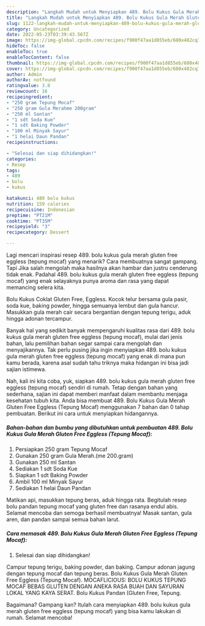 ```yaml
---
description: "Langkah Mudah untuk Menyiapkan 489. Bolu Kukus Gula Merah Gluten Free Eggless (Tepung Mocaf){ yang Lezat,  Menu Buat lebaran"
title: "Langkah Mudah untuk Menyiapkan 489. Bolu Kukus Gula Merah Gluten Free Eggless (Tepung Mocaf){ yang Lezat,  Menu Buat lebaran"
slug: 1122-langkah-mudah-untuk-menyiapkan-489-bolu-kukus-gula-merah-gluten-free-eggless-tepung-mocaf-yang-lezat-menu-buat-lebaran
category: Uncategorized
date: 2022-05-23T03:39:43.567Z
image: https://img-global.cpcdn.com/recipes/f900f47aa1d855eb/680x482cq70/489-bolu-kukus-gula-merah-gluten-free-eggless-tepung-mocaf-foto-resep-utama.jpg
hideToc: false
enableToc: true
enableTocContent: false
thumbnail: https://img-global.cpcdn.com/recipes/f900f47aa1d855eb/680x482cq70/489-bolu-kukus-gula-merah-gluten-free-eggless-tepung-mocaf-foto-resep-utama.jpg
cover: https://img-global.cpcdn.com/recipes/f900f47aa1d855eb/680x482cq70/489-bolu-kukus-gula-merah-gluten-free-eggless-tepung-mocaf-foto-resep-utama.jpg
author: Admin
authorAv: notfound
ratingvalue: 3.8
reviewcount: 16
recipeingredient:
- "250 gram Tepung Mocaf"
- "250 gram Gula Merahme 200gram"
- "250 ml Santan"
- "1 sdt Soda Kue"
- "1 sdt Baking Powder"
- "100 ml Minyak Sayur"
- "1 helai Daun Pandan"
recipeinstructions:

- "Selesai dan siap dihidangkan!"
categories:
- Resep
tags:
- 489
- bolu
- kukus

katakunci: 489 bolu kukus 
nutrition: 159 calories
recipecuisine: Indonesian
preptime: "PT21M"
cooktime: "PT35M"
recipeyield: "3"
recipecategory: Dessert

---
```



Lagi mencari inspirasi resep 489. bolu kukus gula merah gluten free eggless (tepung mocaf) yang menarik? Cara membuatnya sangat gampang. Tapi Jika salah mengolah maka hasilnya akan hambar dan justru cenderung tidak enak. Padahal 489. bolu kukus gula merah gluten free eggless (tepung mocaf) yang enak selayaknya punya aroma dan rasa yang dapat memancing selera kita.


Bolu Kukus Coklat Gluten Free, Eggless. Kocok telur bersama gula pasir, soda kue, baking powder, hingga semuanya lembut dan gula hancur. Masukkan gula merah cair secara bergantian dengan tepung terigu, aduk hingga adonan tercampur.

Banyak hal yang sedikit banyak mempengaruhi kualitas rasa dari 489. bolu kukus gula merah gluten free eggless (tepung mocaf), mulai dari jenis bahan, lalu pemilihan bahan segar sampai cara mengolah dan menyajikannya. Tak perlu pusing jika ingin menyiapkan 489. bolu kukus gula merah gluten free eggless (tepung mocaf) yang enak di mana pun kamu berada, karena asal sudah tahu triknya maka hidangan ini bisa jadi sajian istimewa.


Nah, kali ini kita coba, yuk, siapkan 489. bolu kukus gula merah gluten free eggless (tepung mocaf) sendiri di rumah. Tetap dengan bahan yang sederhana, sajian ini dapat memberi manfaat dalam membantu menjaga kesehatan tubuh kita. Anda bisa membuat 489. Bolu Kukus Gula Merah Gluten Free Eggless (Tepung Mocaf) menggunakan 7 bahan dan 0 tahap pembuatan. Berikut ini cara untuk menyiapkan hidangannya.

<!--inarticleads1-->

##### Bahan-bahan dan bumbu yang dibutuhkan untuk pembuatan 489. Bolu Kukus Gula Merah Gluten Free Eggless (Tepung Mocaf):

1. Persiapkan 250 gram Tepung Mocaf
1. Gunakan 250 gram Gula Merah.(me 200.gram)
1. Gunakan 250 ml Santan
1. Sediakan 1 sdt Soda Kue
1. Siapkan 1 sdt Baking Powder
1. Ambil 100 ml Minyak Sayur
1. Sediakan 1 helai Daun Pandan


Matikan api, masukkan tepung beras, aduk hingga rata. Begitulah resep bolu pandan tepung mocaf yang gluten free dan rasanya endul abis. Selamat mencoba dan semoga berhasil membuatnya! Masak santan, gula aren, dan pandan sampai semua bahan larut. 

<!--inarticleads2-->

##### Cara memasak 489. Bolu Kukus Gula Merah Gluten Free Eggless (Tepung Mocaf):


1. Selesai dan siap dihidangkan!

Campur tepung terigu, baking powder, dan baking. Campur adonan jagung dengan tepung mocaf dan tepung beras. Bolu Kukus Gula Merah Gluten Free Eggless (Tepung Mocaf). MOCAFLICIOUS: BOLU KUKUS TEPUNG MOCAF BEBAS GLUTEN DENGAN ANEKA RASA BUAH DAN SAYURAN LOKAL YANG KAYA SERAT. Bolu Kukus Pandan (Gluten Free, Tepung. 

Bagaimana? Gampang kan? Itulah cara menyiapkan 489. bolu kukus gula merah gluten free eggless (tepung mocaf) yang bisa kamu lakukan di rumah. Selamat mencoba!
